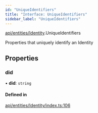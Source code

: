 ```yaml
---
id: "UniqueIdentifiers"
title: "Interface: UniqueIdentifiers"
sidebar_label: "UniqueIdentifiers"
---
```


[api/entities/Identity](../../../../../modules/API/Entities/Identity/Identity.md).UniqueIdentifiers

Properties that uniquely identify an Identity

## Properties

### did

• **did**: `string`

#### Defined in

[api/entities/Identity/index.ts:106](https://github.com/PolymeshAssociation/polymesh-sdk/blob/fe2e6dd1d/src/api/entities/Identity/index.ts#L106)
